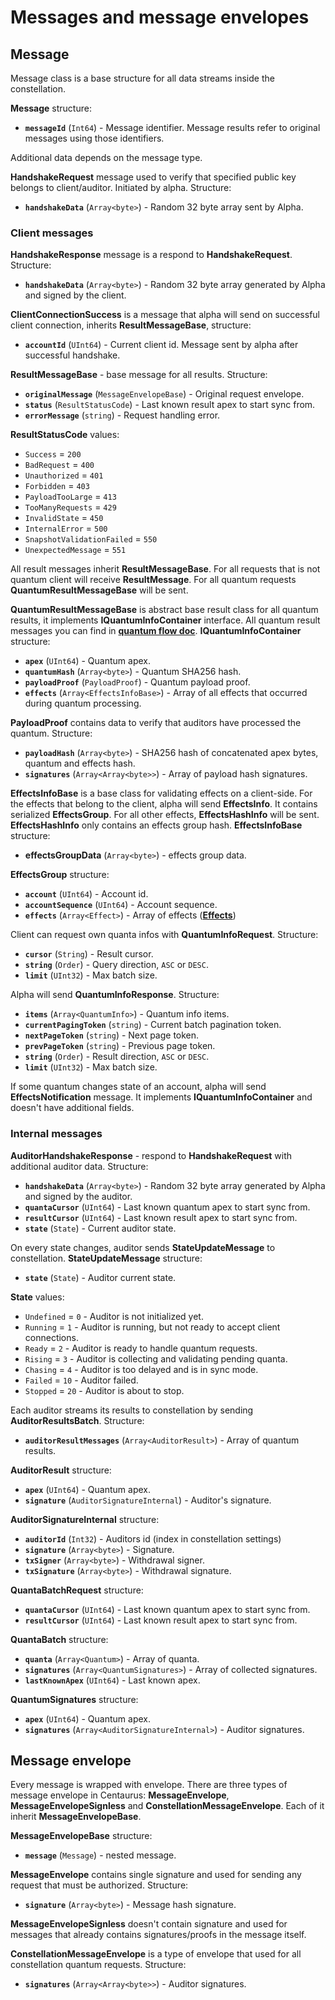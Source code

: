 # Messages and message envelopes

## Message

Message class is a base structure for all data streams inside the constellation.

**Message** structure:

- **`messageId`** (`Int64`) - Message identifier. Message results refer to original messages 
using those identifiers.

Additional data depends on the message type.

**HandshakeRequest** message used to verify that specified public key belongs to client/auditor. Initiated by 
alpha. Structure:

- **`handshakeData`** (`Array<byte>`) - Random 32 byte array sent by Alpha. 


### Client messages

**HandshakeResponse** message is a respond to **HandshakeRequest**. Structure:

- **`handshakeData`** (`Array<byte>`) - Random 32 byte array generated by Alpha and signed by the client. 


**ClientConnectionSuccess** is a message that alpha will send on successful client connection, inherits
 **ResultMessageBase**, structure:

- **`accountId`** (`UInt64`) - Current client id. Message sent by alpha after successful handshake.


**ResultMessageBase** - base message for all results. Structure:

- **`originalMessage`** (`MessageEnvelopeBase`) - Original request envelope.
- **`status`** (`ResultStatusCode`) - Last known result apex to start sync from.
- **`errorMessage`** (`string`) - Request handling error.


**ResultStatusCode** values:
- `Success` = `200`
- `BadRequest` = `400`
- `Unauthorized` = `401`
- `Forbidden` = `403`
- `PayloadTooLarge` = `413`
- `TooManyRequests` = `429`
- `InvalidState` = `450`
- `InternalError` = `500`
- `SnapshotValidationFailed` = `550`
- `UnexpectedMessage` = `551`


All result messages inherit **ResultMessageBase**. For all requests that is not quantum client will receive 
**ResultMessage**. For all quantum requests **QuantumResultMessageBase** will be sent.


**QuantumResultMessageBase** is abstract base result class for all quantum results, it implements 
**IQuantumInfoContainer** interface. All quantum result messages you can find in [**quantum flow doc**](docs/messages.md). 
**IQuantumInfoContainer** structure:

- **`apex`** (`UInt64`) - Quantum apex.
- **`quantumHash`** (`Array<byte>`) - Quantum SHA256 hash.
- **`payloadProof`** (`PayloadProof`) - Quantum payload proof.
- **`effects`** (`Array<EffectsInfoBase>`) - Array of all effects that occurred during quantum processing. 


**PayloadProof** contains data to verify that auditors have processed the quantum. Structure:

- **`payloadHash`** (`Array<byte>`) - SHA256 hash of concatenated apex bytes, quantum and effects hash.
- **`signatures`** (`Array<Array<byte>>`) - Array of payload hash signatures.


**EffectsInfoBase** is a base class for validating effects on a client-side. For the effects that belong to the 
client, alpha will send **EffectsInfo**. It contains serialized **EffectsGroup**. For all other effects, 
**EffectsHashInfo** will be sent. **EffectsHashInfo** only contains an effects group hash.  **EffectsInfoBase** structure:

- **effectsGroupData** (`Array<byte>`) - effects group data.


**EffectsGroup** structure:

- **`account`** (`UInt64`) - Account id.
- **`accountSequence`** (`UInt64`) - Account sequence.
- **`effects`** (`Array<Effect>`) - Array of effects ([**Effects**](docs/effects.md))


Client can request own quanta infos with **QuantumInfoRequest**. Structure:

- **`cursor`** (`String`) - Result cursor.
- **`string`** (`Order`) - Query direction, `ASC` or `DESC`.
- **`limit`** (`UInt32`) - Max batch size.


Alpha will send **QuantumInfoResponse**. Structure:

- **`items`** (`Array<QuantumInfo>`) - Quantum info items.
- **`currentPagingToken`** (`string`) - Current batch pagination token.
- **`nextPageToken`** (`string`) - Next page token.
- **`prevPageToken`** (`string`) - Previous page token.
- **`string`** (`Order`) - Result direction, `ASC` or `DESC`.
- **`limit`** (`UInt32`) - Max batch size.


If some quantum changes state of an account, alpha will send **EffectsNotification** message. It implements 
**IQuantumInfoContainer** and doesn't have additional fields.


### Internal messages

**AuditorHandshakeResponse** - respond to **HandshakeRequest** with additional auditor data. Structure:

- **`handshakeData`** (`Array<byte>`) - Random 32 byte array generated by Alpha and signed by the auditor. 
- **`quantaCursor`** (`UInt64`) - Last known quantum apex to start sync from.
- **`resultCursor`** (`UInt64`) - Last known result apex to start sync from.
- **`state`** (`State`) - Current auditor state.


On every state changes, auditor sends **StateUpdateMessage** to constellation. **StateUpdateMessage** structure:
- **`state`** (`State`) - Auditor current state. 


**State** values:
- `Undefined` = `0` - Auditor is not initialized yet.
- `Running` = `1` - Auditor is running, but not ready to accept client connections.
- `Ready` = `2` - Auditor is ready to handle quantum requests.
- `Rising` = `3` - Auditor is collecting and validating pending quanta.
- `Chasing` = `4` - Auditor is too delayed and is in sync mode.
- `Failed` = `10` - Auditor failed.
- `Stopped` = `20` - Auditor is about to stop.


Each auditor streams its results to constellation by sending **AuditorResultsBatch**. Structure:
- **`auditorResultMessages`** (`Array<AuditorResult>`) - Array of quantum results. 


**AuditorResult** structure:

- **`apex`** (`UInt64`) - Quantum apex.
- **`signature`** (`AuditorSignatureInternal`) - Auditor's signature.


**AuditorSignatureInternal** structure:

- **`auditorId`** (`Int32`) - Auditors id (index in constellation settings)
- **`signature`** (`Array<byte>`) - Signature.
- **`txSigner`** (`Array<byte>`) - Withdrawal signer.
- **`txSignature`** (`Array<byte>`) - Withdrawal signature.


**QuantaBatchRequest** structure:

- **`quantaCursor`** (`UInt64`) - Last known quantum apex to start sync from.
- **`resultCursor`** (`UInt64`) - Last known result apex to start sync from.


**QuantaBatch** structure:

- **`quanta`** (`Array<Quantum>`) - Array of quanta.
- **`signatures`** (`Array<QuantumSignatures>`) - Array of collected signatures.
- **`lastKnownApex`** (`UInt64`) - Last known apex.


**QuantumSignatures** structure:

- **`apex`** (`UInt64`) - Quantum apex.
- **`signatures`** (`Array<AuditorSignatureInternal>`) - Auditor signatures.

## Message envelope

Every message is wrapped with envelope. There are three types of message envelope in Centaurus:
**MessageEnvelope**, **MessageEnvelopeSignless** and **ConstellationMessageEnvelope**. Each of it inherit 
**MessageEnvelopeBase**.


**MessageEnvelopeBase** structure:

- **`message`** (`Message`) - nested message.


**MessageEnvelope** contains single signature and used for sending any request that must be authorized. 
Structure: 
	
- **`signature`** (`Array<byte>`) - Message hash signature.


**MessageEnvelopeSignless** doesn't contain signature and used for messages that already contains 
signatures/proofs in the message itself. 


**ConstellationMessageEnvelope** is a type of envelope that used for all constellation quantum requests. 
Structure: 

- **`signatures`** (`Array<Array<byte>>`) - Auditor signatures.